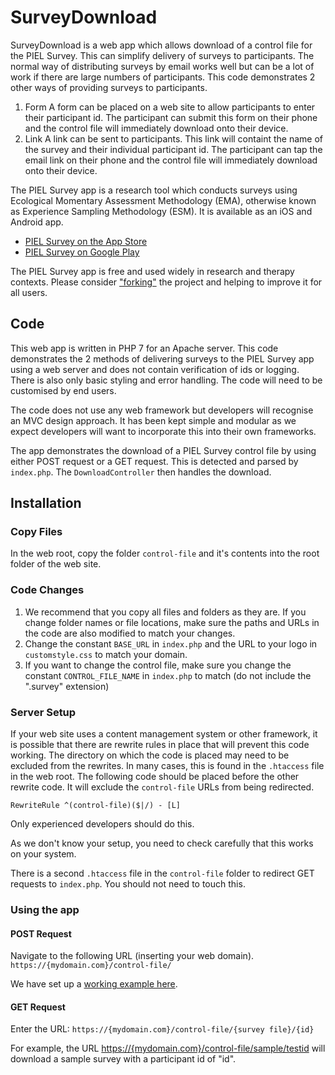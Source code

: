 # SurveyDownload
SurveyDownload is a web app which allows download of a control file for the PIEL Survey. This can simplify delivery of surveys to participants. The normal way of distributing surveys by email works well but can be a lot of work if there are large numbers of participants. This  code demonstrates 2 other ways of providing surveys to participants.

1. Form
A form can be placed on a web site to allow participants to enter their participant id. The participant can submit this form on their phone and the control file will immediately download onto their device.
2. Link
A link can be sent to participants. This link will containt the name of the survey and their individual participant id. The participant can tap the email link on their phone and the control file will immediately download onto their device.

The PIEL Survey app is a research tool which conducts surveys using Ecological Momentary Assessment Methodology (EMA), otherwise known as Experience Sampling Methodology (ESM). It is available as an iOS and Android app.

- [PIEL Survey on the App Store](https://itunes.apple.com/au/app/piel-survey/id1257313392?mt=8)
- [PIEL Survey on Google Play](https://play.google.com/store/apps/details?id=au.com.bluejay.pielsurvey)

The PIEL Survey app is free and used widely in research and therapy contexts. Please consider ["forking"](https://help.github.com/en/articles/fork-a-repo) the project and helping to improve it for all users.

## Code
This web app is written in PHP 7 for an Apache server. This code demonstrates the 2 methods  of delivering surveys to the PIEL Survey app using a web server and does not contain verification of ids or logging. There is also only basic styling and error handling. The code  will need to be customised by end users.

The code does not use any web framework but developers will recognise an MVC design approach. It has been kept simple and modular as we expect developers will want to incorporate this into their own frameworks.

The app demonstrates the download of a PIEL Survey control file by using either POST request or a GET request. This is detected and parsed by `index.php`. The `DownloadController` then handles the download.

## Installation
### Copy Files
In the web root, copy the folder `control-file` and it's contents into the root folder of the web site.

### Code Changes
1. We recommend that you copy all files and folders as they are. If you change folder names or file locations, make sure the paths and URLs in the code are also modified to match your changes.
2. Change the constant `BASE_URL` in `index.php` and the URL to your logo in `customstyle.css` to match your domain.
3. If you want to change the control file, make sure you change the constant `CONTROL_FILE_NAME` in `index.php` to match (do not include the ".survey" extension)

### Server Setup
If your web site uses a content management system or other framework, it is possible that there are rewrite rules in place that will prevent this code working. The directory on which the code is placed may need to be excluded from the rewrites. In many cases, this is found in the `.htaccess` file in the web root. The following code should be placed before the other rewrite code. It will exclude the `control-file` URLs from being redirected.
```ApacheConf
RewriteRule ^(control-file)($|/) - [L]
```
Only experienced developers should do this.

As we don't know your setup, you need to check carefully that this works on your system.

There is a second `.htaccess` file in the `control-file` folder to redirect GET requests to `index.php`. You should not need to touch this.

### Using the app
#### POST Request
Navigate to the following URL (inserting your web domain).
`https://{mydomain.com}/control-file/`

We have set up a [working example here](https://pielsurvey.org/control-file/).

#### GET Request
Enter the URL:
`https://{mydomain.com}/control-file/{survey file}/{id}`

For example, the URL [https://{mydomain.com}/control-file/sample/testid](https://pielsurvey.org/control-file/sample/testid/) will download a sample survey with a participant id of "id".
